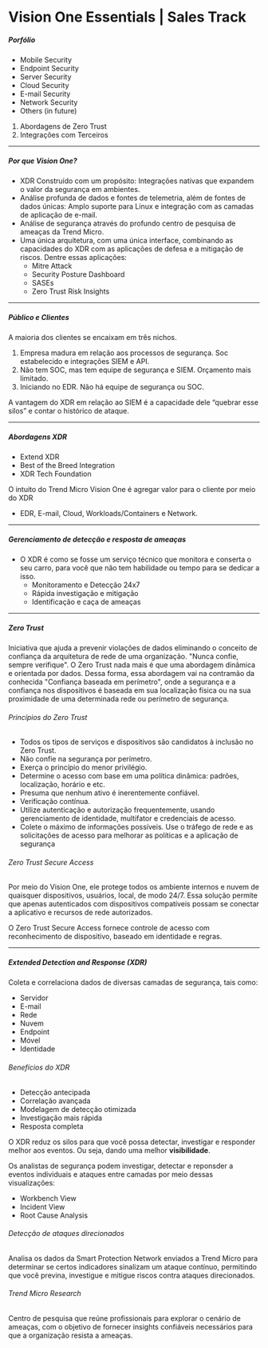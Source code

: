 # Vision One Essentials | Sales Track

##### Porfólio

- Mobile Security
- Endpoint Security
- Server Security
- Cloud Security
- E-mail Security
- Network Security
- Others (in future)

1. Abordagens de Zero Trust
2. Integrações com Terceiros

---

##### Por que Vision One?

- XDR Construído com um propósito: Integrações nativas que expandem o valor da segurança em ambientes.
- Análise profunda de dados e fontes de telemetria, além de fontes de dados únicas: Amplo suporte para Linux e integração com as camadas de aplicação de e-mail.
- Análise de segurança através do profundo centro de pesquisa de ameaças da Trend Micro.
- Uma única arquitetura, com uma única interface, combinando as capacidades do XDR com as aplicações de defesa e a mitigação de riscos. Dentre essas aplicações:
  - Mitre Attack
  - Security Posture Dashboard
  - SASEs
  - Zero Trust Risk Insights

---

##### Público e Clientes

A maioria dos clientes se encaixam em três nichos.

1. Empresa madura em relação aos processos de segurança. Soc estabelecido e integrações SIEM e API.
2. Não tem SOC, mas tem equipe de segurança e SIEM. Orçamento mais limitado.
3. Iniciando no EDR. Não há equipe de segurança ou SOC.

A vantagem do XDR em relação ao SIEM é a capacidade dele “quebrar esse silos” e contar o histórico de ataque.

---

##### Abordagens XDR

- Extend XDR
- Best of the Breed Integration
- XDR Tech Foundation

O intuito do Trend Micro Vision One é agregar valor para o cliente por meio do XDR

- EDR, E-mail, Cloud, Workloads/Containers e Network.

---

##### Gerenciamento de detecção e resposta de ameaças

- O XDR é como se fosse um serviço técnico que monitora e conserta o seu carro, para você que não tem habilidade ou tempo para se dedicar a isso.
  - Monitoramento e Detecção 24x7
  - Rápida investigação e mitigação
  - Identificação e caça de ameaças

---

##### Zero Trust

Iniciativa que ajuda a prevenir violações de dados eliminando o conceito de confiança da arquitetura de rede de uma organização. "Nunca confie, sempre verifique". O Zero Trust nada mais é que uma abordagem dinâmica e orientada por dados. Dessa forma, essa abordagem vai na contramão da conhecida "Confiança baseada em perímetro", onde a segurança e a confiança nos dispositivos é baseada em sua localização física ou na sua proximidade de uma determinada rede ou perímetro de segurança.

###### Princípios do Zero Trust

- Todos os tipos de serviços e dispositivos são candidatos à inclusão no Zero Trust.
- Não confie na segurança por perímetro.
- Exerça o princípio do menor privilégio.
- Determine o acesso com base em uma política dinâmica: padrões, localização, horário e etc.
- Presuma que nenhum ativo é inerentemente confiável.
- Verificação contínua.
- Utilize autenticação e autorização frequentemente, usando gerenciamento de identidade, multifator e credenciais de acesso.
- Colete o máximo de informações possíveis. Use o tráfego de rede e as solicitações de acesso para melhorar as políticas e a aplicação de segurança

###### Zero Trust Secure Access

Por meio do Vision One, ele protege todos os ambiente internos e nuvem de quaisquer dispositivos, usuários, local, de modo 24/7. Essa solução permite que apenas autenticados com dispositivos compatíveis possam se conectar a aplicativo e recursos de rede autorizados.

O Zero Trust Secure Access fornece controle de acesso com reconhecimento de dispositivo, baseado em identidade e regras.

---

##### Extended Detection and Response (XDR)

Coleta e correlaciona dados de diversas camadas de segurança, tais como:

- Servidor
- E-mail
- Rede
- Nuvem
- Endpoint
- Móvel
- Identidade

###### Benefícios do XDR

- Detecção antecipada
- Correlação avançada
- Modelagem de detecção otimizada
- Investigação mais rápida
- Resposta completa

O XDR reduz os silos para que você possa detectar, investigar e responder melhor aos eventos. Ou seja, dando uma melhor **visibilidade**.

Os analistas de segurança podem investigar, detectar e reponsder a eventos individuais e ataques entre camadas por meio dessas visualizações:

- Workbench View
- Incident View
- Root Cause Analysis

###### Detecção de ataques direcionados

Analisa os dados da Smart Protection Network enviados a Trend Micro para determinar se certos indicadores sinalizam um ataque contínuo, permitindo que você previna, investigue e mitigue riscos contra ataques direcionados.

###### Trend Micro Research

Centro de pesquisa que reúne profissionais para explorar o cenário de ameaças, com o objetivo de fornecer insights confiáveis necessários para que a organização resista a ameaças.
